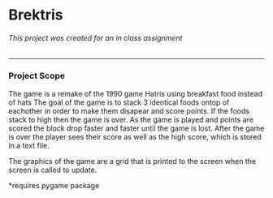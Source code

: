 # Brektris

###### This project was created for an in class assignment

---
### Project Scope

The game is a remake of the 1990 game Hatris using breakfast food instead of hats
The goal of the game is to stack 3 identical foods ontop of eachother in order to make
them disapear and score points. If the foods stack to high then the game is over. As the 
game is played and points are scored the block drop faster and faster until the game is 
lost. After the game is over the player sees their score as well as the high score, which
is stored in a text file. 

The graphics of the game are a grid that is printed to the screen when the screen is called
to update. 

*requires pygame package
